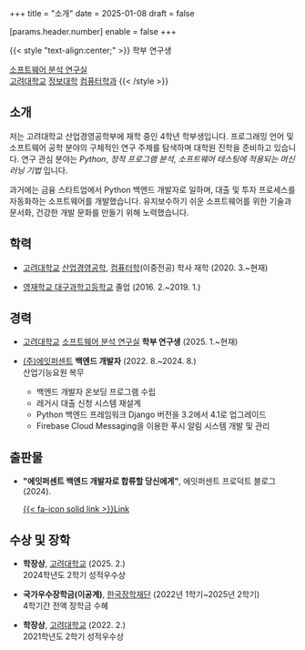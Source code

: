 +++
title = "소개"
date = 2025-01-08
draft = false

[params.header.number]
enable = false
+++

{{< style "text-align:center;" >}}
학부 연구생

[소프트웨어 분석 연구실](https://prl.korea.ac.kr) \
[고려대학교](https://korea.ac.kr) [정보대학](https://info.korea.ac.kr) [컴퓨터학과](https://cs.korea.ac.kr)
{{< /style >}}

## 소개

저는 고려대학교 산업경영공학부에 재학 중인 4학년 학부생입니다. 프로그래밍 언어 및 소프트웨어 공학 분야의 구체적인 연구 주제를 탐색하며 대학원 진학을 준비하고 있습니다. 연구 관심 분야는 _Python_, _정적 프로그램 분석_, _소프트웨어 테스팅에 적용되는 머신러닝 기법_ 입니다.

과거에는 금융 스타트업에서 Python 백엔드 개발자로 일하며, 대출 및 투자 프로세스를 자동화하는 소프트웨어를 개발했습니다. 유지보수하기 쉬운 소프트웨어를 위한 기술과 문서화, 건강한 개발 문화를 만들기 위해 노력했습니다.

## 학력

- [고려대학교](https://korea.ac.kr) [산업경영공학](https://ie.korea.ac.kr), [컴퓨터학](https://cs.korea.ac.kr)(이중전공) 학사 재학 (2020. 3.~현재)

- [영재학교 대구과학고등학교](https://dshs.dge.hs.kr) 졸업 (2016. 2.~2019. 1.)

## 경력

- [고려대학교](https://korea.ac.kr) [소프트웨어 분석 연구실](https://prl.korea.ac.kr) **학부 연구생** (2025. 1.~현재)

- [(주)에잇퍼센트](https://8percent.kr) **백엔드 개발자** (2022. 8.~2024. 8.) \
  산업기능요원 복무
  - 백엔드 개발자 온보딩 프로그램 수립
  - 레거시 대출 신청 시스템 재설계
  - Python 백엔드 프레임워크 Django 버전을 3.2에서 4.1로 업그레이드
  - Firebase Cloud Messaging을 이용한 푸시 알림 시스템 개발 및 관리

## 출판물

- **"에잇퍼센트 백엔드 개발자로 합류할 당신에게"**, 에잇퍼센트 프로덕트 블로그 (2024).

  [{{< fa-icon solid link >}}Link](https://8percent.github.io/2024-07-14/%EB%B0%B1%EC%97%94%EB%93%9C-%EC%98%A8%EB%B3%B4%EB%94%A9-%EC%88%98%EB%A6%BD)

## 수상 및 장학

- **학장상**, [고려대학교](https://korea.ac.kr) (2025. 2.) \
  2024학년도 2학기 성적우수상

- **국가우수장학금(이공계)**, [한국장학재단](https://www.kosaf.go.kr) (2022년 1학기~2025년 2학기) \
  4학기간 전액 장학금 수혜

- **학장상**, [고려대학교](https://korea.ac.kr) (2022. 2.) \
  2021학년도 2학기 성적우수상
